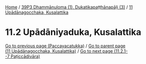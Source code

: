 
[Home](/) / [39P3 Dhammānuloma (1), Dukatikapaṭṭhānapāḷi (3)](../../39P3.md) / [11 Upādānagocchaka, Kusalattika](../11.md)

# 11.2 Upādāniyaduka, Kusalattika


[Go to previous page (Paccayacatukka)](11.1/11.1.1--7/Paccayacatukka.md) / [Go to parent page (11 Upādānagocchaka, Kusalattika)](../11.md) / [Go to next page (11.2.1--7 Paṭiccādivāra)](11.2/11.2.1--7.md)


